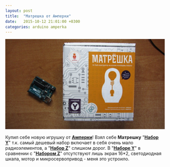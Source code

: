 ```yaml
---
layout: post
title:  "Матрешка от Амперки"
date:   2015-10-12 21:01:00 +0300
categories: arduino amperka
---
```

![Набор от Амперки](/images/tumblr_nvqo9s0DHN1uh3r1eo1_1283.jpg)

Купил себе новую игрушку от [**Амперки**](http://amperka.ru?utm_source=itashobby&utm_medium=partner&utm_campaign=itashobby)! Взял себе **Матрешку** "[**Набор Y**](http://amperka.ru/product/matryoshka-y?utm_source=itashobby&utm_medium=partner&utm_campaign=itashobby)" т.к. самый дешевый набор включает в себя очень мало радиоэлементов, а "[**Набор Z**](http://amperka.ru/product/matryoshka-z?utm_source=itashobby&utm_medium=partner&utm_campaign=itashobby)" слишком дорог. В "[**Наборе Y**](http://amperka.ru/product/matryoshka-y?utm_source=itashobby&utm_medium=partner&utm_campaign=itashobby)" в сравнении с "[**Набором Z**](http://amperka.ru/product/matryoshka-z?utm_source=itashobby&utm_medium=partner&utm_campaign=itashobby)" отсутствуют лишь экран 16*2, светодиодная шкала, мотор и микросервопривод - меня это устроило.

